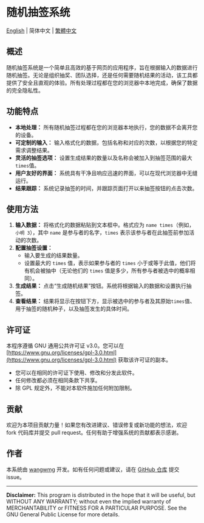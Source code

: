 # 随机抽签系统

[English](README.md) | 简体中文 | [繁體中文](README_zh-TW.md)

## 概述

随机抽签系统是一个简单且高效的基于网页的应用程序，旨在根据输入的数据进行随机抽签。无论是组织抽奖、团队选择，还是任何需要随机结果的活动，该工具都提供了安全且直观的体验。所有处理过程都在您的浏览器中本地完成，确保了数据的完全隐私性。

## 功能特点

- **本地处理：** 所有随机抽签过程都在您的浏览器本地执行，您的数据不会离开您的设备。
- **可定制的输入：** 输入格式化的数据，包括名称和对应的次数，以根据您的特定需求调整结果。
- **灵活的抽签选项：** 设置生成结果的数量以及名称会被加入到抽签范围的最大`times`值。
- **用户友好的界面：** 系统具有干净且响应迅速的界面，可以在现代浏览器中无缝运行。
- **结果跟踪：** 系统记录抽签的时间，并跟踪页面打开以来抽签按钮的点击次数。

## 使用方法

1. **输入数据：** 将格式化的数据粘贴到文本框中。格式应为 `name times`（例如，`小明 3`），其中 `name` 是参与者的名字，`times` 表示该参与者在此抽签前参加活动的次数。
2. **配置抽签设置：**
   - 输入要生成的结果数量。
   - 设置最大的 `times` 值，表示如果参与者的 `times` 小于或等于此值，他们将有机会被抽中（无论他们的 `times` 值是多少，所有参与者被选中的概率相同）。
3. **生成结果：** 点击“生成随机结果”按钮。系统将根据输入的数据和设置执行抽签。
4. **查看结果：** 结果将显示在按钮下方，显示被选中的参与者及其原始`times`值、用于抽签的随机种子，以及抽签发生的具体时间。

## 许可证

本程序遵循 GNU 通用公共许可证 v3.0。您可以在 [https://www.gnu.org/licenses/gpl-3.0.html](https://www.gnu.org/licenses/gpl-3.0.html) 获取该许可证的副本。

- 您可以在相同的许可证下使用、修改和分发此软件。
- 任何修改都必须在相同条款下共享。
- 除 GPL 规定外，不能对本软件施加任何附加限制。

## 贡献

欢迎为本项目贡献力量！如果您有改进建议、错误修复或新功能的想法，欢迎 fork 代码库并提交 pull request。任何有助于增强系统的贡献都表示感谢。

## 作者

本系统由 [wangwmg](https://github.com/wangwmg) 开发。如有任何问题或建议，请在 [GitHub 仓库](https://github.com/wangwmg/RandomDraw) 提交 issue。

---

**Disclaimer:** This program is distributed in the hope that it will be useful, but WITHOUT ANY WARRANTY; without even the implied warranty of MERCHANTABILITY or FITNESS FOR A PARTICULAR PURPOSE. See the GNU General Public License for more details.
